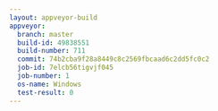 ```yaml
---
layout: appveyor-build
appveyor:
  branch: master
  build-id: 49838551
  build-number: 711
  commit: 74b2cba9f28a8449c8c2569fbcaad6c2dd5fc0c2
  job-id: 7elcb56tigvjf045
  job-number: 1
  os-name: Windows
  test-result: 0
---
```

